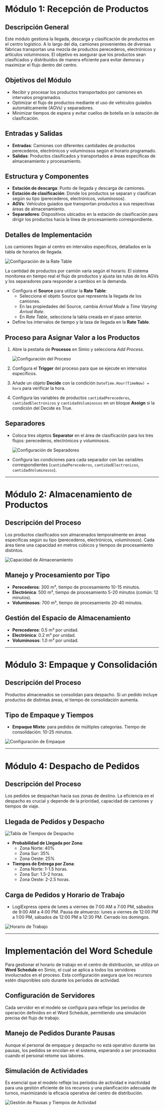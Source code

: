 # Módulo 1: Recepción de Productos

## Descripción General
Este módulo gestiona la llegada, descarga y clasificación de productos en el centro logístico. A lo largo del día, camiones provenientes de diversas fábricas transportan una mezcla de productos perecederos, electrónicos y artículos voluminosos. El objetivo es asegurar que los productos sean clasificados y distribuidos de manera eficiente para evitar demoras y maximizar el flujo dentro del centro.

## Objetivos del Módulo
- Recibir y procesar los productos transportados por camiones en intervalos programados.
- Optimizar el flujo de productos mediante el uso de vehículos guiados automáticamente (AGVs) y separadores.
- Minimizar tiempos de espera y evitar cuellos de botella en la estación de clasificación.

## Entradas y Salidas
- **Entradas**: Camiones con diferentes cantidades de productos perecederos, electrónicos y voluminosos según el horario programado.
- **Salidas**: Productos clasificados y transportados a áreas específicas de almacenamiento y procesamiento.

## Estructura y Componentes
- **Estación de descarga**: Punto de llegada y descarga de camiones.
- **Estación de clasificación**: Donde los productos se separan y clasifican según su tipo (perecederos, electrónicos, voluminosos).
- **AGVs**: Vehículos guiados que transportan productos a sus respectivas áreas de almacenamiento.
- **Separadores**: Dispositivos ubicados en la estación de clasificación para dirigir los productos hacia la línea de procesamiento correspondiente.

## Detalles de Implementación
Los camiones llegan al centro en intervalos específicos, detallados en la tabla de horarios de llegada.

![Configuración de la Rate Table](https://github.com/Julio-Juarez/DocumentacionModela2024/blob/main/Imagen/rateTable1.jpg)

La cantidad de productos por camión varía según el horario. El sistema monitorea en tiempo real el flujo de productos y ajusta las rutas de los AGVs y los separadores para responder a cambios en la demanda.

- Configura el **Source** para utilizar la **Rate Table**:
  - Selecciona el objeto Source que representa la llegada de los camiones.
  - En las propiedades del Source, cambia *Arrival Mode* a *Time Varying Arrival Rate*.
  - En *Rate Table*, selecciona la tabla creada en el paso anterior.
- Define los intervalos de tiempo y la tasa de llegada en la **Rate Table**.

## Proceso para Asignar Valor a los Productos
1. Abre la pestaña de **Procesos** en Simio y selecciona *Add Process*.

   ![Configuración del Proceso](URL_de_la_imagen/ProcesoConfig.png)

2. Configura el **Trigger** del proceso para que se ejecute en intervalos específicos.
3. Añade un objeto **Decide** con la condición `DateTime.Hour(TimeNow) = hora` para verificar la hora.
4. Configura las variables de productos `cantidadPerecederos`, `cantidadElectronicos` y `cantidadVoluminosos` en un bloque **Assign** si la condición del Decide es True.

## Separadores
- Coloca tres objetos **Separator** en el área de clasificación para los tres flujos: perecederos, electrónicos y voluminosos.
  
  ![Configuración de Separadores](URL_de_la_imagen/SeparadoresConfig.png)
  
- Configura las condiciones para cada separador con las variables correspondientes (`cantidadPerecederos`, `cantidadElectronicos`, `cantidadVoluminosos`).

---

# Módulo 2: Almacenamiento de Productos

## Descripción del Proceso
Los productos clasificados son almacenados temporalmente en áreas específicas según su tipo (perecederos, electrónicos, voluminosos). Cada área tiene una capacidad en metros cúbicos y tiempos de procesamiento distintos.

![Capacidad de Almacenamiento](URL_de_la_imagen/AlmacenamientoConfig.png)

## Manejo y Procesamiento por Tipo
- **Perecederos**: 300 m³, tiempo de procesamiento 10-15 minutos.
- **Electrónica**: 500 m³, tiempo de procesamiento 5-20 minutos (común: 12 minutos).
- **Voluminosos**: 700 m³, tiempo de procesamiento 20-40 minutos.

## Gestión del Espacio de Almacenamiento
- **Perecederos**: 0.5 m³ por unidad.
- **Electrónica**: 0.2 m³ por unidad.
- **Voluminosos**: 1.0 m³ por unidad.

---

# Módulo 3: Empaque y Consolidación

## Descripción del Proceso
Productos almacenados se consolidan para despacho. Si un pedido incluye productos de distintas áreas, el tiempo de consolidación aumenta.

## Tipo de Empaque y Tiempos
- **Empaque Mixto**: para pedidos de múltiples categorías. Tiempo de consolidación: 10-25 minutos.

![Configuración de Empaque](URL_de_la_imagen/EmpaqueConfig.png)

---

# Módulo 4: Despacho de Pedidos

## Descripción del Proceso
Los pedidos se despachan hacia sus zonas de destino. La eficiencia en el despacho es crucial y depende de la prioridad, capacidad de camiones y tiempos de viaje.

## Llegada de Pedidos y Despacho
![Tabla de Tiempos de Despacho](URL_de_la_imagen/DespachoConfig.png)

- **Probabilidad de Llegada por Zona**:
  - Zona Norte: 40%
  - Zona Sur: 35%
  - Zona Oeste: 25%
- **Tiempos de Entrega por Zona**:
  - Zona Norte: 1-1.5 horas.
  - Zona Sur: 1.5-2 horas.
  - Zona Oeste: 2-2.5 horas.
  
## Carga de Pedidos y Horario de Trabajo
- LogiExpress opera de lunes a viernes de 7:00 AM a 7:00 PM, sábados de 9:00 AM a 4:00 PM. Pausa de almuerzo: lunes a viernes de 12:00 PM a 1:00 PM, sábados de 12:00 PM a 12:30 PM. Cerrado los domingos.

![Horario de Trabajo](URL_de_la_imagen/HorarioTrabajo.png)

---

# Implementación del Word Schedule
Para gestionar el horario de trabajo en el centro de distribución, se utiliza un **Word Schedule** en Simio, el cual se aplica a todos los servidores involucrados en el proceso. Esta configuración asegura que los recursos estén disponibles solo durante los períodos de actividad.

## Configuración de Servidores
Cada servidor en el modelo se configura para reflejar los períodos de operación definidos en el Word Schedule, permitiendo una simulación precisa del flujo de trabajo.

## Manejo de Pedidos Durante Pausas
Aunque el personal de empaque y despacho no está operativo durante las pausas, los pedidos se encolan en el sistema, esperando a ser procesados cuando el personal retome sus labores.

## Simulación de Actividades
Es esencial que el modelo refleje los períodos de actividad e inactividad para una gestión eficiente de los recursos y una planificación adecuada de turnos, maximizando la eficacia operativa del centro de distribución.

![Gestión de Pausas y Tiempos de Actividad](URL_de_la_imagen/ActividadConfig.png)
